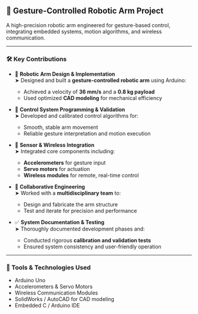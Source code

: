 ## 🤖 Gesture-Controlled Robotic Arm Project

A high-precision robotic arm engineered for gesture-based control, integrating embedded systems, motion algorithms, and wireless communication.

---

### 🛠️ Key Contributions

- 🧩 **Robotic Arm Design & Implementation**  
  ➤ Designed and built a **gesture-controlled robotic arm** using Arduino:  
  - Achieved a velocity of **36 mm/s** and a **0.8 kg payload**  
  - Used optimized **CAD modeling** for mechanical efficiency  

- 🧠 **Control System Programming & Validation**  
  ➤ Developed and calibrated control algorithms for:  
  - Smooth, stable arm movement  
  - Reliable gesture interpretation and motion execution  

- 📡 **Sensor & Wireless Integration**  
  ➤ Integrated core components including:  
  - **Accelerometers** for gesture input  
  - **Servo motors** for actuation  
  - **Wireless modules** for remote, real-time control  

- 👥 **Collaborative Engineering**  
  ➤ Worked with a **multidisciplinary team** to:  
  - Design and fabricate the arm structure  
  - Test and iterate for precision and performance  

- ✅ **System Documentation & Testing**  
  ➤ Thoroughly documented development phases and:  
  - Conducted rigorous **calibration and validation tests**  
  - Ensured system consistency and user-friendly operation  

---

### 🔧 Tools & Technologies Used
- Arduino Uno  
- Accelerometers & Servo Motors  
- Wireless Communication Modules  
- SolidWorks / AutoCAD for CAD modeling  
- Embedded C / Arduino IDE  

